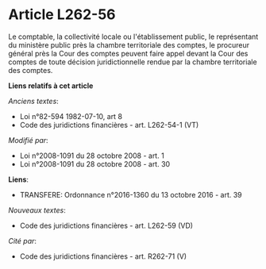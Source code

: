 # Article L262-56

Le comptable, la collectivité locale ou l'établissement public, le représentant du ministère public près la chambre
territoriale des comptes, le procureur général près la Cour des comptes peuvent faire appel devant la Cour des comptes de
toute décision juridictionnelle rendue par la chambre territoriale des comptes.

**Liens relatifs à cet article**

_Anciens textes_:

  - Loi n°82-594 1982-07-10, art 8
  - Code des juridictions financières - art. L262-54-1 (VT)

_Modifié par_:

  - Loi n°2008-1091 du 28 octobre 2008 - art. 1
  - Loi n°2008-1091 du 28 octobre 2008 - art. 30

**Liens**:

  - TRANSFERE: Ordonnance n°2016-1360 du 13 octobre 2016 - art. 39

_Nouveaux textes_:

  - Code des juridictions financières - art. L262-59 (VD)

_Cité par_:

  - Code des juridictions financières - art. R262-71 (V)
